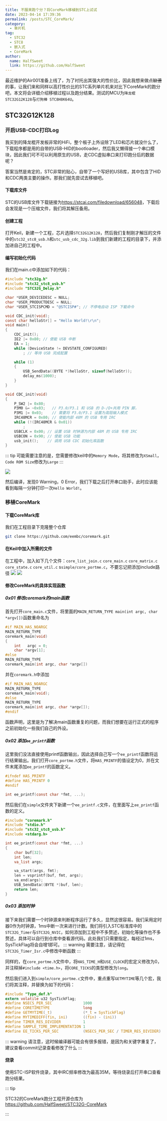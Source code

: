 ```yaml
---
title: 不服来跑个分？将CoreMark移植到STC上试试
date: 2023-04-14 17:39:36
permalink: /posts/STC_CoreMark/
category:
  - 单片机
tag:
  - STC32
  - STC8
  - 嵌入式
  - CoreMark
author: 
  name: HalfSweet
  link: https://github.com/HalfSweet
---
```



最近维护的Air001准备上线了，为了衬托出其强大的性价比，因此我想来做点~~缺德~~的事，让我们来和同样以高打性价比的STC系列单片机来对比下CoreMark的跑分吧，本文将会详细介绍移植过程以及跑分结果。测试的MCU为`降龙棍 STC32G12K128`与`打狗棒 STC8H8K64U`。
<!-- more -->

## STC32G12K128
### 开启USB-CDC打印Log
我买到的降龙棍开发板非常的HiFi，整个板子上外设除了LED和芯片就没什么了，下载程序都是用的自带的USB-HID的bootloader，然后我又懒得接一个串口模块，因此我们可不可以利用原生的USB，走CDC虚拟串口来打印跑分后的数据呢？

答案当然是肯定的，STC非常的贴心，自带了一个写好的USB库，其中包含了HID和CDC两类主要的操作。那我们就先尝试去移植吧。

#### 下载库文件
STC的USB库文件下载链接为<https://stcai.com/filedownload/656048>，下载后会发现是一个压缩文件，我们将其解压备用。

#### 创建工程
打开Keil，新建一个工程，芯片选择`STC32G12K128`，然后我们复制刚才解压的文件中的`stc32_stc8_usb.h`和`stc_usb_cdc_32g.lib`到我们新建的工程的目录下，并添加进自己的工程中。

#### 编写初始化代码
我们在main.c中添加如下的代码：
```c
#include "stc32g.h"
#include "stc32_stc8_usb.h"
#include "STC32G_Delay.h"

char *USER_DEVICEDESC = NULL;
char *USER_PRODUCTDESC = NULL;
char *USER_STCISPCMD = "@STCISP#"; // 不停电自动 ISP 下载命令

void CDC_init(void);
const char helloStr[] = "Hello World!\r\n";
void main()
{
    CDC_init();
    IE2 |= 0x80; // 使能 USB 中断
    EA = 1;
    while (DeviceState != DEVSTATE_CONFIGURED)
        ; // 等待 USB 完成配置

    while (1)
    {
        USB_SendData((BYTE *)helloStr, sizeof(helloStr));
        delay_ms(1000);
    }
}

void CDC_init(void)
{
    P_SW2 |= 0x80;
    P3M0 &= ~0x03;   // P3.0/P3.1 和 USB 的 D-/D+共用 PIN 脚，
    P3M1 |= 0x03;    // 需要将 P3.0/P3.1 设置为高阻输入模式
    IRC48MCR = 0x80; // 使能内部 48M 的 USB 专用 IRC
    while (!(IRC48MCR & 0x01))
        ;
    USBCLK = 0x00; // 设置 USB 时钟源为内部 48M 的 USB 专用 IRC
    USBCON = 0x90; // 使能 USB 功能
    usb_init();    // 调用 USB CDC 初始化库函数
}
```

::: tip
可能需要注意的是，您需要修改keil中的`Memory Mode`，将其修改为`XSmall`，`Code ROM Size`修改为`Large`
:::

![](../.vuepress/public/img/2023-04-14-18-22-04.png)

然后编译，发现0 Warning，0 Error，我们下载之后打开串口助手，此时应该能看到每隔一分钟打印一次`Hello World!`。

### 移植CoreMark
#### 下载CoreMark库
我们在工程目录下克隆整个仓库
```bash
git clone https://github.com/eembc/coremark.git
```

#### 在Keil中加入所需的文件
在工程中，加入如下几个文件：`core_list_join.c` `core_main.c` `core_matrix.c` `core_state.c` `core_util.c` s`simple/core_portme.c`，不要忘记把添加include路径
![](../.vuepress/public/img/2023-04-14-18-48-04.png)
![](../.vuepress/public/img/2023-04-14-18-48-21.png)

#### 修改CoreMark的具体实现函数
##### 0x01 修改coremark的main函数
首先打开`core_main.c`文件，将里面的`MAIN_RETURN_TYPE main(int argc, char *argv[])`函数重命名为
```c
#if MAIN_HAS_NOARGC
MAIN_RETURN_TYPE
coremark_main(void)
{
    int   argc = 0;
    char *argv[1];
#else
MAIN_RETURN_TYPE
coremark_main(int argc, char *argv[])
```
并在`coremark.h`中添加
```c
#if MAIN_HAS_NOARGC
MAIN_RETURN_TYPE
coremark_main(void);
#else
MAIN_RETURN_TYPE
coremark_main(int argc, char *argv[]);
#endif
```
函数声明，这里是为了解决main函数重复的问题，而我们想要在运行正式的程序之前初始化一些我们自己的外设。

##### 0x02 添加`ee_printf`函数
这里我们没法直接使用printf函数输出，因此选择自己写一个`ee_printf`函数将运行结果输出。我们打开`core_portme.h`文件，将`HAS_PRINTF`的值设定为0，并在文件末尾添加`ee_printf`的函数定义。
```c
#ifndef HAS_PRINTF
#define HAS_PRINTF 0
#endif
```

```c
int ee_printf(const char *fmt, ...);
```

然后我们在`simple`文件夹下新建一个`ee_printf.c`文件，在里面写上`ee_printf`函数的定义。
```c
#include "coremark.h"
#include "stdio.h"
#include "stc32_stc8_usb.h"
#include <stdarg.h>

int ee_printf(const char *fmt, ...)
{
    char buf[32];
	int len;
    va_list args;

    va_start(args, fmt);
    len = vsprintf(buf, fmt, args);
    va_end(args);
    USB_SendData((BYTE *)buf, len);
    return len;
}
```

##### 0x03 添加时钟
接下来我们需要一个时钟源来判断程序运行了多久，显然这很容易。我们采用定时器0作为时钟源，1ms中断一次来进行计数。我们将引入STC标准库中的`STC32G_Timer`与`STC32G_NVIC`，如何添加到工程中不多赘述，初始化等操作也不多赘述，具体可以自行到仓库中查看源代码。此处我们只需要指定，每经过1ms，SysTickFlag将会自增1即可。
::: warning
需要注意，请记得在`STC32G_Timer_Isr.c`中修改中断函数
:::

同样的，在`core_portme.h`文件中，将`HAS_TIME_H`和`USE_CLOCK`的宏定义修改为0，并注释掉`#include <time.h>`，将`CORE_TICKS`的类型修改为`long`。

然后我们进入到`simple/core_portme.c`文件中，重点重写`GETMYTIME`等几个宏，我们将其注释，并替换为如下的代码：
```c
#include "Type_def.h"
extern volatile u32 SysTickFlag;
#define NSECS_PER_SEC              1000
#define CORETIMETYPE               long
#define GETMYTIME(_t)              (*_t = SysTickFlag)
#define MYTIMEDIFF(fin, ini)       ((fin) - (ini))
#define TIMER_RES_DIVIDER          1
#define SAMPLE_TIME_IMPLEMENTATION 1
#define EE_TICKS_PER_SEC           (NSECS_PER_SEC / TIMER_RES_DIVIDER)
```
::: warning
请注意，这时候编译器可能会有很多报错，是因为和关键字重复了，建议查看commit记录查看修改了什么
:::

#### 烧录
使用STC-ISP软件烧录，其中IRC频率修改为最高35M，等待烧录后打开串口查看跑分结果。

::: tip

STC32的CoreMark跑分工程开源仓库为<https://github.com/HalfSweet/STC32G-CoreMark>

:::